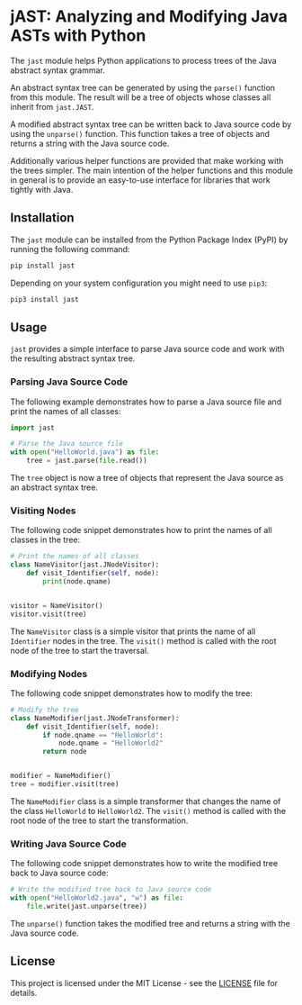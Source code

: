# jAST: Analyzing and Modifying Java ASTs with Python

The `jast` module helps Python applications to process trees of the Java
abstract syntax grammar.

An abstract syntax tree can be generated by using the `parse()`
function from this module.  The result will be a tree of objects whose
classes all inherit from `jast.JAST`.

A modified abstract syntax tree can be written back to Java source code
by using the `unparse()` function.  This function takes a tree of objects
and returns a string with the Java source code.

Additionally various helper functions are provided that make working with
the trees simpler. The main intention of the helper functions and this
module in general is to provide an easy-to-use interface for libraries
that work tightly with Java.

## Installation

The `jast` module can be installed from the Python Package Index (PyPI)
by running the following command:

```bash
pip install jast
```

Depending on your system configuration you might need to use `pip3`:

```bash
pip3 install jast
```

## Usage

`jast` provides a simple interface to parse Java source code and work with
the resulting abstract syntax tree. 

### Parsing Java Source Code

The following example demonstrates how
to parse a Java source file and print the names of all classes:

```python
import jast

# Parse the Java source file
with open("HelloWorld.java") as file:
    tree = jast.parse(file.read())
```

The `tree` object is now a tree of objects that represent the Java source as an abstract syntax tree. 

### Visiting Nodes
The following code snippet demonstrates how to print the names of all classes in the tree:

```python
# Print the names of all classes
class NameVisitor(jast.JNodeVisitor):
    def visit_Identifier(self, node):
        print(node.qname)


visitor = NameVisitor()
visitor.visit(tree)
```

The `NameVisitor` class is a simple visitor that prints the name of all `Identifier` nodes in the tree.
The `visit()` method is called with the root node of the tree to start the traversal.

### Modifying Nodes

The following code snippet demonstrates how to modify the tree:

```python
# Modify the tree
class NameModifier(jast.JNodeTransformer):
    def visit_Identifier(self, node):
        if node.qname == "HelloWorld":
            node.qname = "HelloWorld2"
        return node


modifier = NameModifier()
tree = modifier.visit(tree)
```

The `NameModifier` class is a simple transformer that changes the name of the class `HelloWorld` to `HelloWorld2`.
The `visit()` method is called with the root node of the tree to start the transformation.

### Writing Java Source Code

The following code snippet demonstrates how to write the modified tree back to Java source code:

```python
# Write the modified tree back to Java source code
with open("HelloWorld2.java", "w") as file:
    file.write(jast.unparse(tree))
```

The `unparse()` function takes the modified tree and returns a string with the Java source code.

## License

This project is licensed under the MIT License - see the [LICENSE](LICENSE) file for details.
